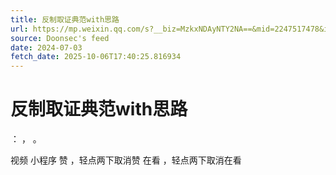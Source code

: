 ```yaml
---
title: 反制取证典范with思路
url: https://mp.weixin.qq.com/s?__biz=MzkxNDAyNTY2NA==&mid=2247517478&idx=1&sn=65697b35f17d72bdb0d21ef3751e88cf
source: Doonsec's feed
date: 2024-07-03
fetch_date: 2025-10-06T17:40:25.816934
---
```


# 反制取证典范with思路

：
，
。

视频
小程序
赞
，轻点两下取消赞
在看
，轻点两下取消在看